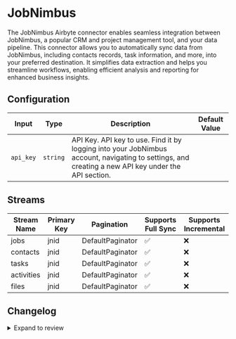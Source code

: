 # JobNimbus
The JobNimbus Airbyte connector enables seamless integration between JobNimbus, a popular CRM and project management tool, and your data pipeline. This connector allows you to automatically sync data from JobNimbus, including contacts records, task information, and more, into your preferred destination. It simplifies data extraction and helps you streamline workflows, enabling efficient analysis and reporting for enhanced business insights.

## Configuration

| Input | Type | Description | Default Value |
|-------|------|-------------|---------------|
| `api_key` | `string` | API Key. API key to use. Find it by logging into your JobNimbus account, navigating to settings, and creating a new API key under the API section. |  |

## Streams
| Stream Name | Primary Key | Pagination | Supports Full Sync | Supports Incremental |
|-------------|-------------|------------|---------------------|----------------------|
| jobs | jnid | DefaultPaginator | ✅ |  ❌  |
| contacts | jnid | DefaultPaginator | ✅ |  ❌  |
| tasks | jnid | DefaultPaginator | ✅ |  ❌  |
| activities | jnid | DefaultPaginator | ✅ |  ❌  |
| files | jnid | DefaultPaginator | ✅ |  ❌  |

## Changelog

<details>
  <summary>Expand to review</summary>

| Version          | Date              | Pull Request | Subject        |
|------------------|-------------------|--------------|----------------|
| 0.0.11 | 2025-02-08 | [53261](https://github.com/airbytehq/airbyte/pull/53261) | Update dependencies |
| 0.0.10 | 2025-02-01 | [52769](https://github.com/airbytehq/airbyte/pull/52769) | Update dependencies |
| 0.0.9 | 2025-01-25 | [52235](https://github.com/airbytehq/airbyte/pull/52235) | Update dependencies |
| 0.0.8 | 2025-01-18 | [51817](https://github.com/airbytehq/airbyte/pull/51817) | Update dependencies |
| 0.0.7 | 2025-01-11 | [51192](https://github.com/airbytehq/airbyte/pull/51192) | Update dependencies |
| 0.0.6 | 2024-12-28 | [50661](https://github.com/airbytehq/airbyte/pull/50661) | Update dependencies |
| 0.0.5 | 2024-12-21 | [50145](https://github.com/airbytehq/airbyte/pull/50145) | Update dependencies |
| 0.0.4 | 2024-12-14 | [49610](https://github.com/airbytehq/airbyte/pull/49610) | Update dependencies |
| 0.0.3 | 2024-12-12 | [49239](https://github.com/airbytehq/airbyte/pull/49239) | Update dependencies |
| 0.0.2 | 2024-12-11 | [48919](https://github.com/airbytehq/airbyte/pull/48919) | Starting with this version, the Docker image is now rootless. Please note that this and future versions will not be compatible with Airbyte versions earlier than 0.64 |
| 0.0.1 | 2024-10-29 | | Initial release by [@parthiv11](https://github.com/parthiv11) via Connector Builder |

</details>
